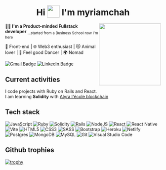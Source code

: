 <h1 align="center"> Hi <sub><img src="https://media.giphy.com/media/NQDcH2ZZaPV8QBDYK3/giphy.gif" width="40"></sub> I'm myriamchah </h1>

<img align="right" src="https://media.giphy.com/media/v1.Y2lkPTc5MGI3NjExajlzaG1xcDhycWVpeXphaW1meHcwaW9haDA1aTJ3eTE0NDF2bTZhbiZlcD12MV9pbnRlcm5hbF9naWZfYnlfaWQmY3Q9Zw/A1oBMukTqFfkoY1HiH/giphy.gif" width="200">

:woman_technologist: **I'm a Product-minded Fullstack developer** <sub>...started from a Business School now I'm here</sub>

:purple_heart: Front-end | :globe_with_meridians: Web3 enthusiast | :heart_eyes_cat: Animal lover | :dancer: Feel good Dancer | :earth_africa: Nomad

[![Gmail Badge](https://img.shields.io/badge/-myriam.chah-purple?style=plastic&logo=Gmail&logoColor=white&link=mailto:myriam.chah@gmail.com)](mailto:myriam.chah@gmail.com) [![Linkedin Badge](https://img.shields.io/badge/-myriam_chah-blue?style=plastic&logo=Linkedin&logoColor=white&link=https://www.linkedin.com/in/myriam-chahlafi-81389047/)](https://www.linkedin.com/in/myriam-chahlafi-81389047/)

## Current activities

I code projects with Ruby on Rails and React.  
I am learning **Solidity** with [Alyra l'école blockchain](https://www.alyra.fr/)

## Tech stack

![JavaScript](https://img.shields.io/badge/javascript-%23323330.svg?style=flat&logo=javascript&logoColor=%23F7DF1E) ![Ruby](https://img.shields.io/badge/ruby-%23CC342D.svg?style=flat&logo=ruby&logoColor=white) ![Solidity](https://img.shields.io/badge/solidity-66AFFF?style=flat&logo=solidity&logoColor=white) ![Rails](https://img.shields.io/badge/rails-%23CC0000.svg?style=flat&logo=ruby-on-rails&logoColor=white) ![NodeJS](https://img.shields.io/badge/node.js-6DA55F?style=flat&logo=node.js&logoColor=white) ![React](https://img.shields.io/badge/react-%2320232a.svg?style=flat&logo=react&logoColor=%2361DAFB) ![React Native](https://img.shields.io/badge/react_native-%2320232a.svg?style=flat&logo=react&logoColor=%2361DAFB) ![Vite](https://img.shields.io/badge/vite-%23646CFF.svg?style=flat&logo=vite&logoColor=white) ![HTML5](https://img.shields.io/badge/html5-%23E34F26.svg?style=flat&logo=html5&logoColor=white) ![CSS3](https://img.shields.io/badge/css3-%231572B6.svg?style=flat&logo=css3&logoColor=white) ![SASS](https://img.shields.io/badge/SASS-hotpink.svg?style=flat&logo=SASS&logoColor=white) ![Bootstrap](https://img.shields.io/badge/bootstrap-%238511FA.svg?style=flat&logo=bootstrap&logoColor=white) ![Heroku](https://img.shields.io/badge/heroku-%23430098.svg?style=flat&logo=heroku&logoColor=white) ![Netlify](https://img.shields.io/badge/netlify-%23000000.svg?style=flat&logo=netlify&logoColor=#00C7B7) ![Postgres](https://img.shields.io/badge/postgres-%23316192.svg?style=flat&logo=postgresql&logoColor=white) ![MongoDB](https://img.shields.io/badge/MongoDB-%234ea94b.svg?style=flat&logo=mongodb&logoColor=white) ![MySQL](https://img.shields.io/badge/mysql-%2300f.svg?style=flat&logo=mysql&logoColor=white) ![Git](https://img.shields.io/badge/git-%23F05033.svg?style=flat&logo=git&logoColor=white) ![Visual Studio Code](https://img.shields.io/badge/Visual%20Studio%20Code-0078d7.svg?style=flat&logo=visual-studio-code&logoColor=white)

## Github trophies

[![trophy](https://github-profile-trophy.vercel.app/?username=myriamchah&theme=juicyfresh&margin-w=15&margin-h=15&no-bg=true&no-frame=true&rank=-UNKNOWN)](https://github.com/ryo-ma/github-profile-trophy)
